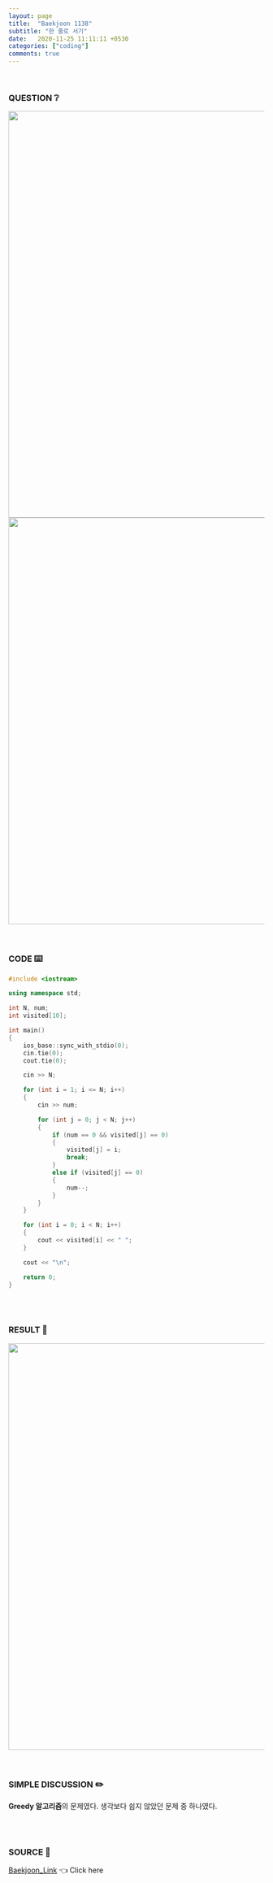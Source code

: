 ```yaml
---
layout: page
title:  "Baekjoon 1138"
subtitle: "한 줄로 서기"
date:   2020-11-25 11:11:11 +0530
categories: ["coding"]
comments: true
---
```


<br>

### QUESTION ❔

<img src="{{ '/assets/baekjoon/1138.jpg' }}" style="width: 800px; height: auto; margin-left: auto; margin-right: auto; display: block;">
<img src="{{ '/assets/baekjoon/1138a.jpg' }}" style="width: 800px; height: auto; margin-left: auto; margin-right: auto; display: block;">  

<br>
<br>

### CODE ⌨️

```c++
#include <iostream>

using namespace std;

int N, num;
int visited[10];

int main()
{
	ios_base::sync_with_stdio(0);
	cin.tie(0);
	cout.tie(0);

	cin >> N;

	for (int i = 1; i <= N; i++)
	{
		cin >> num;

		for (int j = 0; j < N; j++)
		{
			if (num == 0 && visited[j] == 0)
			{
				visited[j] = i;
				break;
			}
			else if (visited[j] == 0)
			{
				num--;
			}
		}
	}

	for (int i = 0; i < N; i++)
	{
		cout << visited[i] << " ";
	}

	cout << "\n";

	return 0;
}
```  

<br>
<br>

### RESULT 💛

<img src="{{ '/assets/baekjoon/1138r.jpg' }}" style="width: 800px; height: auto; margin-left: auto; margin-right: auto; display: block;">  

<br>
<br>

### SIMPLE DISCUSSION ✏️

**Greedy 알고리즘**의 문제였다. 생각보다 쉽지 않았던 문제 중 하나였다.  

<br>
<br>

### SOURCE 💎

[Baekjoon_Link][link] 👈 Click here  

<br>

<script src="https://utteranc.es/client.js"
        repo="DCherish/DCherish.github.io"
        issue-term="pathname"
        theme="boxy-light"
        crossorigin="anonymous"
        async>
</script>

[link]: https://www.acmicpc.net/problem/1138